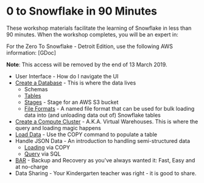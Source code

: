 # 0 to Snowflake in 90 Minutes 

These workshop materials facilitate the learning of Snowflake in less than 90 minutes.  When the workshop completes, you will be an expert in:

For the Zero To Snowflake - Detroit Edition, use the following AWS information:
[GDoc]

**Note**:  This access will be removed by the end of 13 March 2019.

* User Interface - How do I navigate the UI
* [Create a Database](https://github.com/davidproksch/0-to-Snowflake/blob/master/CreateDatabase.sql) - This is where the data lives
  * Schemas
  * [Tables](https://github.com/davidproksch/0-to-Snowflake/blob/master/CreateTable.sql)
  * [Stages](https://github.com/davidproksch/0-to-Snowflake/blob/master/CreateAWSStage.sql) - Stage for an AWS S3 bucket
  * [File Formats](https://github.com/davidproksch/0-to-Snowflake/blob/master/CreateFileFormat.sql) - A named file format that can be used for bulk loading data into (and unloading data out of) Snowflake tables
* [Create a Compute Cluster](https://github.com/davidproksch/0-to-Snowflake/blob/master/CreateVirtualWarehouse.sql) - A.K.A. Virtual Warehouses.  This is where the query and loading magic happens
* [Load Data](https://github.com/davidproksch/0-to-Snowflake/blob/master/LoadDataViaCopy.sql) - Use the COPY command to populate a table
* Handle JSON Data - An introduction to handling semi-structured data
  * [Loading](https://github.com/davidproksch/0-to-Snowflake/blob/master/LoadJsonData.sql) via COPY
  * [Query](https://github.com/davidproksch/0-to-Snowflake/blob/master/QueryJsonDataView.sql) via SQL
* [BAR](https://github.com/davidproksch/0-to-Snowflake/blob/master/BAR.sql) - Backup and Recovery as you've always wanted it:  Fast, Easy and at no-charge
* Data Sharing - Your Kindergarten teacher was right - it is good to share.



